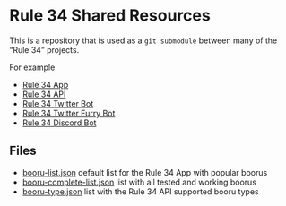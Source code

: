 # Rule 34 Shared Resources

This is a repository that is used as a `git submodule` between many of the “Rule 34” projects.

For example

- [Rule 34 App](https://redirect.r34.app/github)
- [Rule 34 API](https://redirect.r34.app/github/api)
- [Rule 34 Twitter Bot](https://redirect.r34.app/twitter/bot)
- [Rule 34 Twitter Furry Bot](https://redirect.r34.app/twitter/furbot)
- [Rule 34 Discord Bot](https://redirect.r34.app/discord)

## Files

- [booru-list.json](src/default-booru-list.json) default list for the Rule 34 App with popular boorus
- [booru-complete-list.json](src/supported-booru-list.json) list with all tested and working boorus
- [booru-type.json](src/booru-type-list.json) list with the Rule 34 API supported booru types
